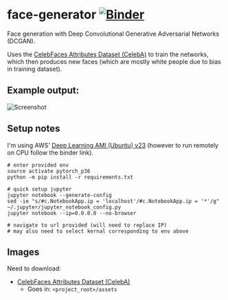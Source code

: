 # face-generator [![Binder](https://mybinder.org/badge_logo.svg)](https://mybinder.org/v2/gh/danwild/face-generator/master)
Face generation with Deep Convolutional Generative Adversarial Networks (DCGAN).

Uses the [CelebFaces Attributes Dataset (CelebA)](http://mmlab.ie.cuhk.edu.hk/projects/CelebA.html) to train the networks, which then produces new faces (which are mostly white people due to bias in training dataset).

## Example output:
![Screenshot](/screenshots/example.png?raw=true)

## Setup notes
I'm using AWS' [Deep Learning AMI (Ubuntu) v23](https://aws.amazon.com/marketplace/pp/B077GCH38C) (however to run remotely on CPU follow the binder link).

```
# enter provided env
source activate pytorch_p36
python -m pip install -r requirements.txt

# quick setup jupyter
jupyter notebook --generate-config
sed -ie "s/#c.NotebookApp.ip = 'localhost'/#c.NotebookApp.ip = '*'/g" ~/.jupyter/jupyter_notebook_config.py
jupyter notebook --ip=0.0.0.0 --no-browser

# navigate to url provided (will need to replace IP)
# may also need to select kernal corresponding to env above
```

## Images

Need to download:
- [CelebFaces Attributes Dataset (CelebA)](http://mmlab.ie.cuhk.edu.hk/projects/CelebA.html)
  - Goes in: `<project_root>/assets`




